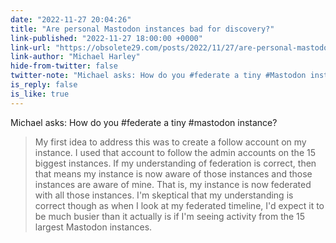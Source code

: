 ```yaml
---
date: "2022-11-27 20:04:26"
title: "Are personal Mastodon instances bad for discovery?"
link-published: "2022-11-27 18:00:00 +0000"
link-url: "https://obsolete29.com/posts/2022/11/27/are-personal-mastodon-instances-bad-for-discovery/"
link-author: "Michael Harley"
hide-from-twitter: false
twitter-note: "Michael asks: How do you #federate a tiny #Mastodon instance?"
is_reply: false
is_like: true
---
```


Michael asks: How do you #federate a tiny #mastodon instance?

> My first idea to address this was to create a follow account on my instance. I used that account to follow the admin accounts on the 15 biggest instances. If my understanding of federation is correct, then that means my instance is now aware of those instances and those instances are aware of mine. That is, my instance is now federated with all those instances. I'm skeptical that my understanding is correct though as when I look at my federated timeline, I'd expect it to be much busier than it actually is if I'm seeing activity from the 15 largest Mastodon instances.
